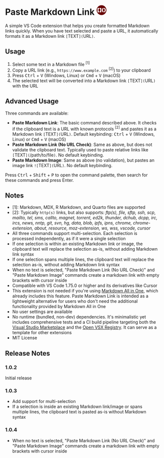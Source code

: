 # Paste Markdown Link <img width="32" src="icon.png">

A simple VS Code extension that helps you create formatted Markdown links quickly. When you have text selected and paste a URL, it automatically formats it as a Markdown link `[`TEXT`](`URL`)`.

## Usage

1. Select some text in a Markdown file <sup>[1]</sup>
2. Copy a URL link (e.g., `https://www.example.com` <sup>[2]</sup>) to your clipboard
3. Press <kbd>Ctrl</kbd> + <kbd>V</kbd> (Windows, Linux) or <kbd>Cmd</kbd> + <kbd>V</kbd> (macOS)
4. The selected text will be converted into a Markdown link `[`TEXT`](`URL`)` with the URL

## Advanced Usage

Three commands are available:

- **Paste Markdown Link**: The basic command described above. It checks if the clipboard text is a URL with known protocols <sup>[2]</sup> and pastes it as a Markdown link `[`TEXT`](`URL`)`. Default keybinding: <kbd>Ctrl</kbd> + <kbd>V</kbd> (Windows, Linux) or <kbd>Cmd</kbd> + <kbd>V</kbd> (macOS)
- **Paste Markdown Link (No URL Check)**: Same as above, but does not validate the clipboard text. Typically used to paste relative links like `[`TEXT`](`/path/to/file`)`. No default keybinding.
- **Paste Markdown Image**: Same as above (no validation), but pastes an image link `![`TEXT`](`URL`)`. No default keybinding.

Press <kbd>Ctrl</kbd> + <kbd>Shift</kbd> + <kbd>P</kbd> to open the command palette, then search for these commands and press Enter.

## Notes

- [1]: Markdown, MDX, R Markdown, and Quarto files are supported
- [2]: Typically `http(s)` links, but also supports: _ftp(s), file, sftp, ssh, scp, mailto, tel, sms, callto, magnet, torrent, ed2k, thunder, dchub, dcpp, irc, ircs, news, nntp, git, svn, hg, data, blob, ipfs, ipns, chrome, chrome-extension, about, resource, moz-extension, ws, wss, vscode, cursor_
- All three commands support multi-selection. Each selection is processed independently, as if it were a single selection
- If one selection is within an existing Markdown link or image, the clipboard text will replace the selection as-is, without adding Markdown link syntax
- If one selection spans multiple lines, the clipboard text will replace the selection as-is, without adding Markdown link syntax
- When no text is selected, "Paste Markdown Link (No URL Check)" and "Paste Markdown Image" commands create a markdown link with empty brackets with cursor inside
- Compatible with VS Code 1.75.0 or higher and its derivatives like Cursor
- This extension is not needed if you're using [Markdown All in One](https://marketplace.visualstudio.com/items?itemName=yzhang.markdown-all-in-one), which already includes this feature. Paste Markdown Link is intended as a lightweight alternative for users who don't need the additional functionality provided by Markdown All in One
- No user settings are available
- No runtime (bundled, non-dev) dependencies. It's minimalistic yet includes comprehensive tests and a CI build pipeline targeting both the [Visual Studio Marketplace](https://marketplace.visualstudio.com/items?itemName=tomchen.paste-markdown-link) and the [Open VSX Registry](https://open-vsx.org/extension/tomchen/paste-markdown-link). It can serve as a template for other extensions
- MIT License

## Release Notes

### 1.0.2

Initial release

### 1.0.3

- Add support for multi-selection
- If a selection is inside an existing Markdown link/image or spans multiple lines, the clipboard text is pasted as-is without Markdown syntax

### 1.0.4

- When no text is selected, "Paste Markdown Link (No URL Check)" and "Paste Markdown Image" commands create a markdown link with empty brackets with cursor inside
